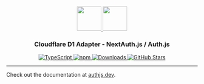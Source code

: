<p align="center">
  <br/>
  <a href="https://authjs.dev" target="_blank">
    <img height="64px" src="https://authjs.dev/img/logo-sm.png" />
  </a>
  <a href="https://developers.cloudflare.com/d1/" target="_blank">
    <img height="64px" src="https://authjs.dev/img/adapters/d1.svg"/>
  </a>
  <h3 align="center"><b>Cloudflare D1 Adapter</b> - NextAuth.js / Auth.js</a></h3>
  <p align="center" style="align: center;">
    <a href="https://npm.im/@auth/drizzle-adapter">
      <img src="https://img.shields.io/badge/TypeScript-blue?style=flat-square" alt="TypeScript" />
    </a>
    <a href="https://npm.im/@auth/d1-adapter">
      <img alt="npm" src="https://img.shields.io/npm/v/@auth/d1-adapter?color=green&label=@auth/d1-adapter&style=flat-square">
    </a>
    <a href="https://www.npmtrends.com/@auth/d1-adapter">
      <img src="https://img.shields.io/npm/dm/@auth/d1-adapter?label=%20downloads&style=flat-square" alt="Downloads" />
    </a>
    <a href="https://github.com/nextauthjs/next-auth/stargazers">
      <img src="https://img.shields.io/github/stars/nextauthjs/next-auth?style=flat-square" alt="GitHub Stars" />
    </a>
  </p>
</p>

---

Check out the documentation at [authjs.dev](https://authjs.dev/reference/adapter/d1).
